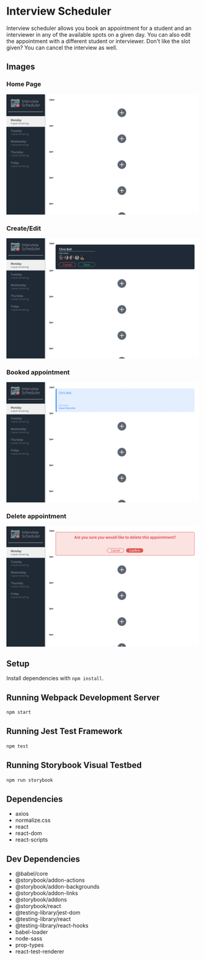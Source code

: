 # Interview Scheduler

Interview scheduler allows you book an appointment for a student and an interviewer in any of the available spots on a given day.  You can also edit the appointment with a different student or interviewer.  Don't like the slot given? You can cancel the interview as well.  

## Images

### Home Page

![scheduler-blank](https://github.com/CBBell99/scheduler/blob/master/docs/scheduler-blank-appointments.png?raw=true)

### Create/Edit
![create/edit](https://github.com/CBBell99/scheduler/blob/master/docs/scheduler-create:edit-page.png?raw=true)

### Booked appointment
![booked-appt](https://github.com/CBBell99/scheduler/blob/master/docs/scheduler-booked-appointment.png?raw=true)

### Delete appointment
![delete-appt](https://github.com/CBBell99/scheduler/blob/master/docs/scheduler-confirm-delete.png?raw=true)

## Setup

Install dependencies with `npm install`.

## Running Webpack Development Server

```sh
npm start
```

## Running Jest Test Framework

```sh
npm test
```

## Running Storybook Visual Testbed

```sh
npm run storybook
```

## Dependencies
- axios
-   normalize.css
-  react
- react-dom
- react-scripts

## Dev Dependencies
- @babel/core
-    @storybook/addon-actions
-    @storybook/addon-backgrounds
-    @storybook/addon-links
-    @storybook/addons
-    @storybook/react
-    @testing-library/jest-dom
-    @testing-library/react
-   @testing-library/react-hooks
-    babel-loader
-    node-sass
-    prop-types
-    react-test-renderer